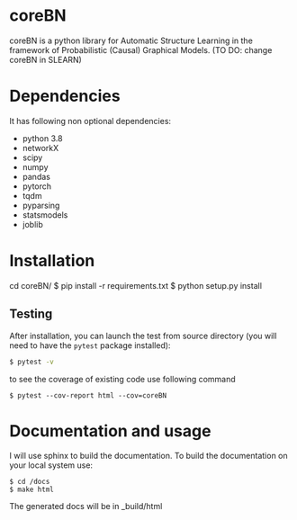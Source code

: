 coreBN
=====


coreBN is a python library for Automatic Structure Learning in the framework of Probabilistic (Causal) Graphical Models. (TO DO: change coreBN in SLEARN)


Dependencies
=============

It has following non optional dependencies:
- python 3.8
- networkX
- scipy 
- numpy
- pandas
- pytorch
- tqdm
- pyparsing
- statsmodels
- joblib


Installation
============

cd coreBN/
$ pip install -r requirements.txt
$ python setup.py install

Testing
-------

After installation, you can launch the test from
source directory (you will need to have the ``pytest`` package installed):
```bash
$ pytest -v
```
to see the coverage of existing code use following command
```
$ pytest --cov-report html --cov=coreBN
```

Documentation and usage
=======================


I will use sphinx to build the documentation. To build the documentation on your local system use:
```
$ cd /docs
$ make html
```
The generated docs will be in _build/html



